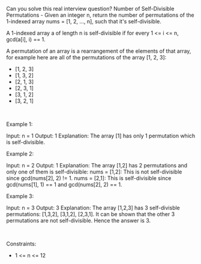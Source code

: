 Can you solve this real interview question? Number of Self-Divisible Permutations - Given an integer n, return the number of permutations of the 1-indexed array nums = [1, 2, ..., n], such that it's self-divisible.

A 1-indexed array a of length n is self-divisible if for every 1 <= i <= n, gcd(a[i], i) == 1.

A permutation of an array is a rearrangement of the elements of that array, for example here are all of the permutations of the array [1, 2, 3]:

 * [1, 2, 3]
 * [1, 3, 2]
 * [2, 1, 3]
 * [2, 3, 1]
 * [3, 1, 2]
 * [3, 2, 1]

 

Example 1:


Input: n = 1
Output: 1
Explanation: The array [1] has only 1 permutation which is self-divisible.


Example 2:


Input: n = 2
Output: 1
Explanation: The array [1,2] has 2 permutations and only one of them is self-divisible:
nums = [1,2]: This is not self-divisible since gcd(nums[2], 2) != 1.
nums = [2,1]: This is self-divisible since gcd(nums[1], 1) == 1 and gcd(nums[2], 2) == 1.


Example 3:


Input: n = 3
Output: 3
Explanation: The array [1,2,3] has 3 self-divisble permutations: [1,3,2], [3,1,2], [2,3,1].
It can be shown that the other 3 permutations are not self-divisible. Hence the answer is 3.


 

Constraints:

 * 1 <= n <= 12